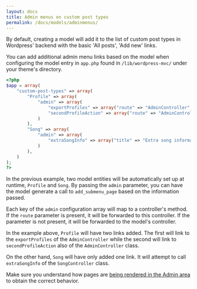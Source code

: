 ```yaml
---
layout: docs
title: Admin menus on custom post types
permalink: /docs/models/adminmenus/
---
```


By default, creating a model will add it to the list of custom post types in Wordpress' backend with the basic 'All posts', 'Add new' links.

You can add additional admin menu links based on the model when configuring the model entry in `app.php` found in `/lib/wordpress-mvc/` under your theme's directory.

~~~ php
<?php
$app = array(
    "custom-post-types" => array(
        "Profile" => array(
            "admin" => array(
                "exportProfiles" => array("route" => "AdminController", "title" => "Export", "menu-title" => "Export")
                "secondProfileAction" => array("route" => "AdminController", "title" => "Additional link", "menu-title" => "Additional link")
            )
        ),
        "Song" => array(
            "admin" => array(
                "extraSongInfo" => array("title" => "Extra song information", "menu-title" => "Extra song information")
            )
        ),
    )
);
?>
~~~

In the previous example, two model entities will be automatically set up at runtime, `Profile` and `Song`. By passing the `admin` parameter, you can have the model generate a call to `add_submenu_page` based on the information passed.

Each key of the `admin` configuration array will map to a controller's method. If the `route` parameter is present, it will be forwarded to this controller. If the parameter is not present, it will be forwarded to the model's controller.

In the example above, `Profile` will have two links added. The first will link to the `exportProfiles` of the `AdminController` while the second will link to `secondProfileAction` also of the `AdminController` class.

On the other hand, `Song` will have only added one link. It will attempt to call `extraSongInfo` of the `SongController` class.

<p class="warning">
    Make sure you understand how pages are <a href="/docs/controllers/view/#on-rendering-in-the-admin">being rendered in the Admin area</a> to obtain the correct behavior.
</p>
